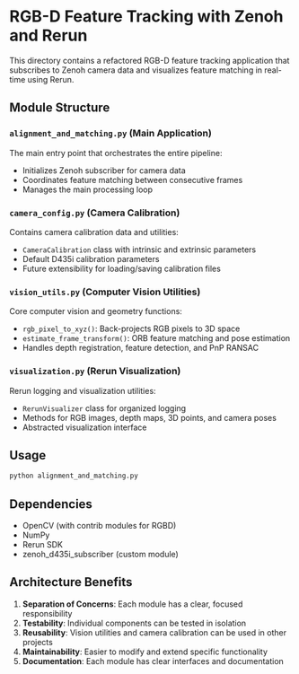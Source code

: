 # RGB-D Feature Tracking with Zenoh and Rerun

This directory contains a refactored RGB-D feature tracking application that subscribes to Zenoh camera data and visualizes feature matching in real-time using Rerun.

## Module Structure

### `alignment_and_matching.py` (Main Application)
The main entry point that orchestrates the entire pipeline:
- Initializes Zenoh subscriber for camera data
- Coordinates feature matching between consecutive frames
- Manages the main processing loop

### `camera_config.py` (Camera Calibration)
Contains camera calibration data and utilities:
- `CameraCalibration` class with intrinsic and extrinsic parameters
- Default D435i calibration parameters
- Future extensibility for loading/saving calibration files

### `vision_utils.py` (Computer Vision Utilities)
Core computer vision and geometry functions:
- `rgb_pixel_to_xyz()`: Back-projects RGB pixels to 3D space
- `estimate_frame_transform()`: ORB feature matching and pose estimation
- Handles depth registration, feature detection, and PnP RANSAC

### `visualization.py` (Rerun Visualization)
Rerun logging and visualization utilities:
- `RerunVisualizer` class for organized logging
- Methods for RGB images, depth maps, 3D points, and camera poses
- Abstracted visualization interface

## Usage

```python
python alignment_and_matching.py
```

## Dependencies

- OpenCV (with contrib modules for RGBD)
- NumPy
- Rerun SDK
- zenoh_d435i_subscriber (custom module)

## Architecture Benefits

1. **Separation of Concerns**: Each module has a clear, focused responsibility
2. **Testability**: Individual components can be tested in isolation
3. **Reusability**: Vision utilities and camera calibration can be used in other projects
4. **Maintainability**: Easier to modify and extend specific functionality
5. **Documentation**: Each module has clear interfaces and documentation 